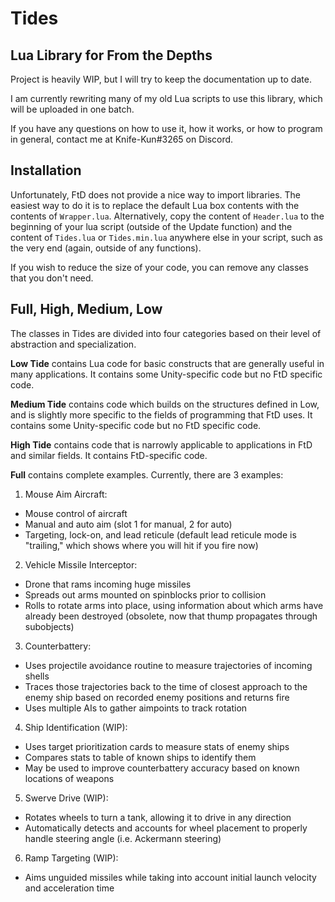 # Tides
## Lua Library for From the Depths

Project is heavily WIP, but I will try to keep the documentation up to date.

I am currently rewriting many of my old Lua scripts to use this library, which will be uploaded in one batch.

If you have any questions on how to use it, how it works, or how to program in general, contact me at Knife-Kun#3265 on Discord.

## Installation

Unfortunately, FtD does not provide a nice way to import libraries. The easiest way to do it is to replace the default Lua box contents with the contents of `Wrapper.lua`. Alternatively, copy the content of `Header.lua` to the beginning of your lua script (outside of the Update function) and the content of `Tides.lua` or `Tides.min.lua` anywhere else in your script, such as the very end (again, outside of any functions).

If you wish to reduce the size of your code, you can remove any classes that you don't need.

## Full, High, Medium, Low

The classes in Tides are divided into four categories based on their level of abstraction and specialization.

**Low Tide** contains Lua code for basic constructs that are generally useful in many applications. It contains some Unity-specific code but no FtD specific code.

**Medium Tide** contains code which builds on the structures defined in Low, and is slightly more specific to the fields of programming that FtD uses. It contains some Unity-specific code but no FtD specific code.

**High Tide** contains code that is narrowly applicable to applications in FtD and similar fields. It contains FtD-specific code.

**Full** contains complete examples. Currently, there are 3 examples:

1. Mouse Aim Aircraft:
* Mouse control of aircraft
* Manual and auto aim (slot 1 for manual, 2 for auto)
* Targeting, lock-on, and lead reticule (default lead reticule mode is "trailing," which shows where you will hit if you fire now)

2. Vehicle Missile Interceptor:
* Drone that rams incoming huge missiles
* Spreads out arms mounted on spinblocks prior to collision
* Rolls to rotate arms into place, using information about which arms have already been destroyed (obsolete, now that thump propagates through subobjects)

3. Counterbattery:
* Uses projectile avoidance routine to measure trajectories of incoming shells
* Traces those trajectories back to the time of closest approach to the enemy ship based on recorded enemy positions and returns fire
* Uses multiple AIs to gather aimpoints to track rotation

4. Ship Identification (WIP):
* Uses target prioritization cards to measure stats of enemy ships
* Compares stats to table of known ships to identify them
* May be used to improve counterbattery accuracy based on known locations of weapons

5. Swerve Drive (WIP):
* Rotates wheels to turn a tank, allowing it to drive in any direction
* Automatically detects and accounts for wheel placement to properly handle steering angle (i.e. Ackermann steering)

6. Ramp Targeting (WIP):
* Aims unguided missiles while taking into account initial launch velocity and acceleration time
